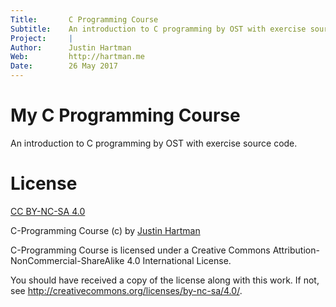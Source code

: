 ```yaml
---
Title:       C Programming Course  
Subtitle:    An introduction to C programming by OST with exercise source code.  
Project:     |  
Author:      Justin Hartman  
Web:         http://hartman.me  
Date:        26 May 2017  
---
```


# My C Programming Course
An introduction to C programming by OST with exercise source code.

# License 
[CC BY-NC-SA 4.0][license]

C-Programming Course (c) by [Justin Hartman](http://justin.hartman.me)

C-Programming Course is licensed under a Creative Commons Attribution-NonCommercial-ShareAlike 4.0 International License.

You should have received a copy of the license along with this
work. If not, see <http://creativecommons.org/licenses/by-nc-sa/4.0/>.

[license]: https://creativecommons.org/licenses/by-nc-sa/4.0/